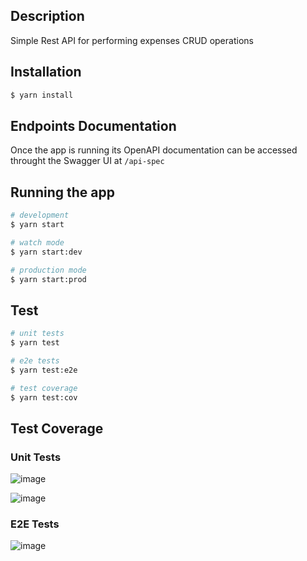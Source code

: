 ## Description

Simple Rest API for performing expenses CRUD operations

## Installation

```bash
$ yarn install
```

## Endpoints Documentation
Once the app is running its OpenAPI documentation can be accessed throught the Swagger UI at `/api-spec`

## Running the app

```bash
# development
$ yarn start

# watch mode
$ yarn start:dev

# production mode
$ yarn start:prod
```

## Test

```bash
# unit tests
$ yarn test

# e2e tests
$ yarn test:e2e

# test coverage
$ yarn test:cov
```

## Test Coverage

### Unit Tests
![image](https://github.com/henriquecfreitas/fncs-api/assets/22528445/bedbc5b0-ae18-490d-bc27-47df221c506c)

![image](https://github.com/henriquecfreitas/fncs-api/assets/22528445/bca3b821-a240-4789-8a47-7adb97d141a3)

### E2E Tests
![image](https://github.com/henriquecfreitas/fncs-api/assets/22528445/848d5082-fdb5-4e48-b1b7-afc949f97850)


